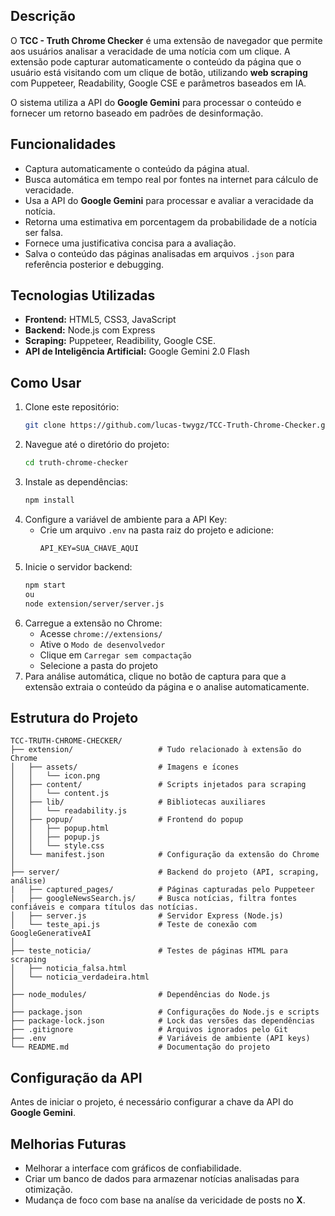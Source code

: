 ## Descrição

O **TCC - Truth Chrome Checker** é uma extensão de navegador que permite aos usuários analisar a veracidade de uma notícia com um clique. A extensão pode capturar automaticamente o conteúdo da página que o usuário está visitando com um clique de botão, utilizando **web scraping** com Puppeteer, Readability, Google CSE e parâmetros baseados em IA.

O sistema utiliza a API do **Google Gemini** para processar o conteúdo e fornecer um retorno baseado em padrões de desinformação.

## Funcionalidades

- Captura automaticamente o conteúdo da página atual.
- Busca automática em tempo real por fontes na internet para cálculo de veracidade.
- Usa a API do **Google Gemini** para processar e avaliar a veracidade da notícia.
- Retorna uma estimativa em porcentagem da probabilidade de a notícia ser falsa.
- Fornece uma justificativa concisa para a avaliação.
- Salva o conteúdo das páginas analisadas em arquivos `.json` para referência posterior e debugging.

## Tecnologias Utilizadas

- **Frontend:** HTML5, CSS3, JavaScript
- **Backend:** Node.js com Express
- **Scraping:** Puppeteer, Readibility, Google CSE.
- **API de Inteligência Artificial:** Google Gemini 2.0 Flash

## Como Usar

1. Clone este repositório:
   ```bash
   git clone https://github.com/lucas-twygz/TCC-Truth-Chrome-Checker.git
   ```
2. Navegue até o diretório do projeto:
   ```bash
   cd truth-chrome-checker
   ```
3. Instale as dependências:
   ```bash
   npm install
   ```
4. Configure a variável de ambiente para a API Key:
   - Crie um arquivo `.env` na pasta raiz do projeto e adicione:
     ```env
     API_KEY=SUA_CHAVE_AQUI
     ```
5. Inicie o servidor backend:
   ```bash
   npm start
   ou
   node extension/server/server.js
   ```
6. Carregue a extensão no Chrome:
   - Acesse `chrome://extensions/`
   - Ative o `Modo de desenvolvedor`
   - Clique em `Carregar sem compactação`
   - Selecione a pasta do projeto
7. Para análise automática, clique no botão de captura para que a extensão extraia o conteúdo da página e o analise automaticamente.

## Estrutura do Projeto

```
TCC-TRUTH-CHROME-CHECKER/
├── extension/                   # Tudo relacionado à extensão do Chrome
│   ├── assets/                  # Imagens e ícones
│   │   └── icon.png
│   ├── content/                 # Scripts injetados para scraping
│   │   └── content.js
│   ├── lib/                     # Bibliotecas auxiliares
│   │   └── readability.js
│   ├── popup/                   # Frontend do popup
│   │   ├── popup.html
│   │   ├── popup.js
│   │   └── style.css
│   └── manifest.json            # Configuração da extensão do Chrome
│
├── server/                      # Backend do projeto (API, scraping, análise)
|   ├── captured_pages/          # Páginas capturadas pelo Puppeteer
│   ├── googleNewsSearch.js/     # Busca notícias, filtra fontes confiáveis e compara títulos das notícias.
│   ├── server.js                # Servidor Express (Node.js)
│   └── teste_api.js             # Teste de conexão com GoogleGenerativeAI
│
├── teste_noticia/               # Testes de páginas HTML para scraping
│   ├── noticia_falsa.html
│   └── noticia_verdadeira.html
│
├── node_modules/                # Dependências do Node.js
│
├── package.json                 # Configurações do Node.js e scripts
├── package-lock.json            # Lock das versões das dependências
├── .gitignore                   # Arquivos ignorados pelo Git
├── .env                         # Variáveis de ambiente (API keys)
└── README.md                    # Documentação do projeto
```

## Configuração da API

Antes de iniciar o projeto, é necessário configurar a chave da API do **Google Gemini**.

## Melhorias Futuras

- Melhorar a interface com gráficos de confiabilidade.
- Criar um banco de dados para armazenar notícias analisadas para otimização.
- Mudança de foco com base na analíse da vericidade de posts no **X**.
